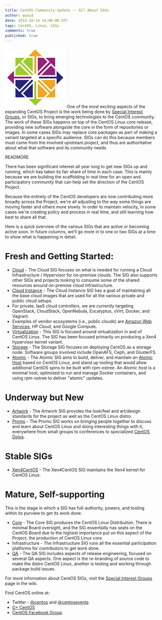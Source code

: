 ```yaml
---
title: CentOS Community Update -- All About SIGs
author: quaid
date: 2014-10-14 14:00:00 UTC
tags: CentOS, Linux, SIGs
comments: true
published: true
---
```


![](/images/blog/CentOS_200x.png) One of the most exciting aspects of the expanding CentOS Project is the work being done by [Special Interest Groups](http://wiki.centos.org/SpecialInterestGroup/), or SIGs, to bring emerging technologies to the CentOS community. The work of these SIGs happens on top of the CentOS Linux core release, providing new software alongside the core in the form of repositories or images. In some cases SIGs may replace core packages as part of making a variant targeted at a specific audience. SIGs can do this because members must come from the involved upstream project, and thus are authoritative about what that software and its community needs

READMORE

There has been significant interest all year long to get new SIGs up and running, which has taken its fair share of time in each case. This is mainly because we are building the scaffolding in real time for an open and participatory community that can help set the direction of the CentOS Project.

Because the entirety of the CentOS developers are now contributing more broadly across the Project, we're all adjusting to the way some things are moving faster and others more slowly. In order to maintain velocity, in some cases we're creating policy and process in real time, and still learning how best to share all that.

Here is a quick overview of the various SIGs that are active or becoming active soon. In future columns, we’ll go more in to one or two SIGs at a time to show what is happening in detail.

# Fresh and Getting Started:

 * [Cloud](http://wiki.centos.org/SpecialInterestGroup/Cloud) - The Cloud SIG focuses on what is needed for running a Cloud Infrastructure / Hypervisor for on-premise clouds. The SIG also supports other SIGs and projects looking to consume some of the shared resources around on-premise cloud infrastructure.
 * [Cloud Instance](http://wiki.centos.org/SpecialInterestGroup/CloudInstance) - The Cloud Instance SIG has a goal of maintaining all the base cloud images that are used for all the various private and public cloud setups. 
  * For private, IaaS cloud controllers, we are currently targeting OpenStack, CloudStack, OpenNebula, Eucalyptus, oVirt, Docker, and Vagrant.
  * Examples of vendor ecosystems (i.e., public clouds) are [Amazon Web Services](http://wiki.centos.org/Cloud/AWS), HP Cloud, and Google Compute. 
 * [Virtualization](http://wiki.centos.org/SpecialInterestGroup/Virtualization) - This SIG is focused around virtualization in and of CentOS Linux. The SIG has been focused primarily on producing a Xen4 hypervisor kernel variant.
 * [Storage](http://wiki.centos.org/SpecialInterestGroup/Storage) - The Storage SIG focuses on deploying CentOS as a storage node. Software groups involved include OpenAFS, Ceph, and GlusterFS.
* [Atomic](http://wiki.centos.org/SpecialInterestGroup/Atomic) - The Atomic SIG aims to build, deliver, and maintain an [Atomic Host](http://projectatomic.io) based on CentOS Linux, and stand up tooling that would allow additional CentOS spins to be built with rpm-ostree. An _Atomic host_ is a minimal host, optimized to run and
manage Docker containers, and using rpm-ostree to deliver "atomic" updates.

# Underway but New
 * [Artwork](http://wiki.centos.org/SpecialInterestGroup/Artwork) - The Artwork SIG provides the look/feel and art/design standards for the project as well as the CentOS Linux distro.
 * [Promo](http://wiki.centos.org/SpecialInterestGroup/Promo) - The Promo SIG works on bringing people together to discuss and learn about CentOS Linux and doing interesting things with it, everywhere from small groups to conferences to specialized [CentOS Dojos](https://wiki.centos.org/Events/Dojo).

# Stable SIGs
 * [Xen4CentOS](http://wiki.centos.org/Manuals/ReleaseNotes/Xen4-01) - The Xen4CentOS SIG maintains the Xen4 kernel for CentOS Linux.

# Mature, Self-supporting 

This is the stage in which a SIG has full-authority, powers, and tooling within its purview to get its work done.

 * [Core](http://wiki.centos.org/SpecialInterestGroup/Core) - The Core SIG produces the CentOS Linux Distribution. There is minimal Board oversight, and the SIG essentially has seats on the CentOS Board due to the highest importance put on this aspect of the Project, the production of CentOS Linux core.
 * Infrastructure - The Infrastructure SIG runs all the essential participation platforms for contributors to get work done.
 * [QA](http://wiki.centos.org/QaWiki) - The QA SIG includes aspects of release engineering, focused on several QA aspects. One aspect is the re-branding of source code to make the distro CentOS Linux, another is testing and working through package build issues.

For more information about CentOS SIGs, visit the [Special Interest Groups](http://wiki.centos.org/SpecialInterestGroup) page in the wiki.

Find CentOS online at:

 * Twitter - [@centos](https://twitter.com/centos) and [@centosevents](https://twitter.com/centosevents)
 * [G+ CentOS](https://plus.google.com/+CentOS/)
 * [CentOS Facebook Group](https://www.facebook.com/groups/centosproject/)